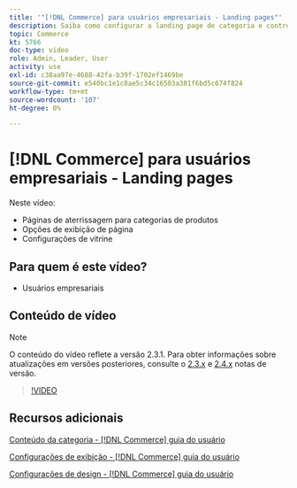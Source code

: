 ```yaml
---
title: '"[!DNL Commerce] para usuários empresariais - Landing pages"'
description: Saiba como configurar a landing page de categoria e controlar a aparência.
topic: Commerce
kt: 5766
doc-type: video
role: Admin, Leader, User
activity: use
exl-id: c38aa97e-4688-42fa-b39f-1702ef1469be
source-git-commit: e540bc1e1c8ae5c34c16503a381f6bd5c674f824
workflow-type: tm+mt
source-wordcount: '107'
ht-degree: 0%

---
```


# [!DNL Commerce] para usuários empresariais - Landing pages

Neste vídeo:

- Páginas de aterrissagem para categorias de produtos
- Opções de exibição de página
- Configurações de vitrine

## Para quem é este vídeo?

- Usuários empresariais

## Conteúdo de vídeo

>[!NOTE]
>
>O conteúdo do vídeo reflete a versão 2.3.1. Para obter informações sobre atualizações em versões posteriores, consulte o [ 2.3.x](https://devdocs.magento.com/guides/v2.3/release-notes/bk-release-notes.html) e [2.4.x](https://devdocs.magento.com/guides/v2.4/release-notes/bk-release-notes.html) notas de versão.

>[!VIDEO](https://video.tv.adobe.com/v/36388/?quality=12&learn=on)

## Recursos adicionais

[Conteúdo da categoria - [!DNL Commerce] guia do usuário](https://docs.magento.com/user-guide/catalog/categories-content-settings.html)

[Configurações de exibição - [!DNL Commerce] guia do usuário](https://docs.magento.com/user-guide/catalog/categories-display-settings.html)

[Configurações de design - [!DNL Commerce] guia do usuário](https://docs.magento.com/user-guide/catalog/categories-custom-design.html)
